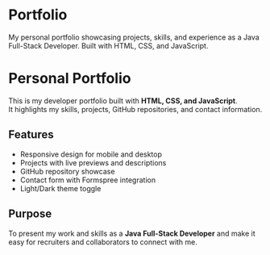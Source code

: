 # Portfolio
My personal portfolio showcasing projects, skills, and experience as a Java Full-Stack Developer. Built with HTML, CSS, and JavaScript.

# Personal Portfolio

This is my developer portfolio built with **HTML, CSS, and JavaScript**.  
It highlights my skills, projects, GitHub repositories, and contact information.

## Features
- Responsive design for mobile and desktop
- Projects with live previews and descriptions
- GitHub repository showcase
- Contact form with Formspree integration
- Light/Dark theme toggle

## Purpose
To present my work and skills as a **Java Full-Stack Developer** and make it easy for recruiters and collaborators to connect with me.
